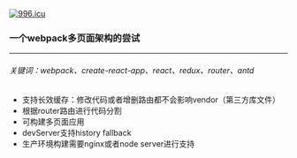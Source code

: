 [![996.icu](https://img.shields.io/badge/link-996.icu-red.svg)](https://996.icu)
### 一个webpack多页面架构的尝试

---

###### 关键词：webpack、create-react-app、react、redux、router、antd

- 支持长效缓存：修改代码或者增删路由都不会影响vendor（第三方库文件）
- 根据router路由进行代码分割
- 可构建多页面应用
- devServer支持history fallback
- 生产环境构建需要nginx或者node server进行支持
